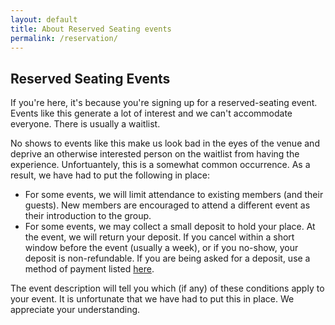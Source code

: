 ```yaml
---
layout: default
title: About Reserved Seating events
permalink: /reservation/
---
```


## Reserved Seating Events

If you're here, it's because you're signing up for a reserved-seating event. Events like this
generate a lot of interest and we can't accommodate everyone. There is usually a waitlist.

No shows to events like this make us look bad in the eyes of the venue and deprive an otherwise 
interested person on the waitlist from having the experience. Unfortuantely, this is a somewhat
common occurrence. As a result, we have had to put the following in place:

- For some events, we will limit attendance to existing members (and their guests). New members are encouraged to attend a different event as their introduction to the group.
- For some events, we may collect a small deposit to hold your place. At the event, we will return your deposit. If you cancel within a short window before the event (usually a week), or if you no-show, your deposit is non-refundable.  If you are being asked for a deposit, use a method of payment listed [here](/payment/).

The event description will tell you which (if any) of these conditions apply to your event.  It is unfortunate that we have had to
put this in place. We appreciate your understanding.
